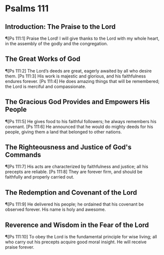 # Psalms 111

## Introduction: The Praise to the Lord
¶[Ps 111:1] Praise the Lord! I will give thanks to the Lord with my whole heart, in the assembly of the godly and the congregation.

## The Great Works of God
¶[Ps 111:2] The Lord’s deeds are great, eagerly awaited by all who desire them.
[Ps 111:3] His work is majestic and glorious, and his faithfulness endures forever.
[Ps 111:4] He does amazing things that will be remembered; the Lord is merciful and compassionate.

## The Gracious God Provides and Empowers His People
¶[Ps 111:5] He gives food to his faithful followers; he always remembers his covenant.
[Ps 111:6] He announced that he would do mighty deeds for his people, giving them a land that belonged to other nations.

## The Righteousness and Justice of God's Commands
¶[Ps 111:7] His acts are characterized by faithfulness and justice; all his precepts are reliable.
[Ps 111:8] They are forever firm, and should be faithfully and properly carried out.

## The Redemption and Covenant of the Lord
¶[Ps 111:9] He delivered his people; he ordained that his covenant be observed forever. His name is holy and awesome.

## Reverence and Wisdom in the Fear of the Lord
¶[Ps 111:10] To obey the Lord is the fundamental principle for wise living; all who carry out his precepts acquire good moral insight. He will receive praise forever.
